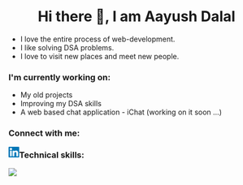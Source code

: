 <h1 align="center">Hi there 👋, I am Aayush Dalal</h1>
<ul>
  <li>I love the entire process of web-development.</li>
  <li>I like solving DSA problems.</li>
  <li>I love to visit new places and meet new people.</li>
</ul>

<h3>I'm currently working on:</h3>
<ul>
  <li>My old projects</li>
  <li>Improving my DSA skills</li>
  <li>A web based chat application - iChat (working on it soon ...)</li>
</ul>

<h3>Connect with me:</h3>
<a href="https://www.linkedin.com/in/aayushdalal"><img align="left" src="https://raw.githubusercontent.com/aayush7908/aayush7908/main/images/linkedin.svg" alt="Aayush Dalal | LinkedIn" width="21px"/></a>
<p></p>
<p></p>
<p></p>

<h3>Technical skills:</h3>
<img src="https://skillicons.dev/icons?i=js"/>
<!--
**aayush7908/aayush7908** is a ✨ _special_ ✨ repository because its `README.md` (this file) appears on your GitHub profile.

Here are some ideas to get you started:

- 🔭 I’m currently working on ...
- 🌱 I’m currently learning ...
- 👯 I’m looking to collaborate on ...
- 🤔 I’m looking for help with ...
- 💬 Ask me about ...
- 📫 How to reach me: ...
- 😄 Pronouns: ...
- ⚡ Fun fact: ...
-->
